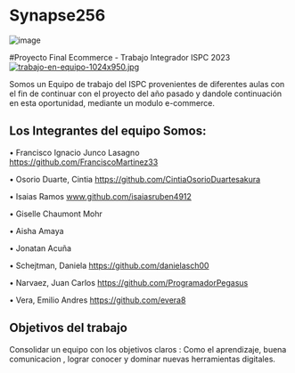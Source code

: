 # Synapse256

![image](https://user-images.githubusercontent.com/63260839/192121859-9cc65987-f4a9-4af1-9229-cc4421fc07b6.png)

#Proyecto Final Ecommerce - Trabajo Integrador ISPC 2023
[![trabajo-en-equipo-1024x950.jpg](https://i.postimg.cc/HLYpChcn/trabajo-en-equipo-1024x950.jpg)](https://postimg.cc/XrPMfxg6)

Somos un Equipo de trabajo del ISPC provenientes de diferentes aulas con el fin de continuar con el proyecto del año pasado y dandole continuación en esta oportunidad, mediante un modulo e-commerce.

## Los Integrantes del equipo Somos:
•	Francisco Ignacio	Junco Lasagno  https://github.com/FranciscoMartinez33
  
•	Osorio Duarte, Cintia 
  https://github.com/CintiaOsorioDuartesakura

•	Isaias Ramos www.github.com/isaiasruben4912

•	Giselle Chaumont Mohr <br>

•	Aisha Amaya	

•	Jonatan Acuña

•	Schejtman, Daniela
  https://github.com/danielasch00
  
•	Narvaez, Juan Carlos 
  https://github.com/ProgramadorPegasus
  
•	Vera, Emilio Andres
  https://github.com/evera8

## Objetivos del trabajo

Consolidar un equipo con los objetivos claros : Como el aprendizaje, buena comunicacion , lograr conocer y dominar nuevas herramientas digitales.











